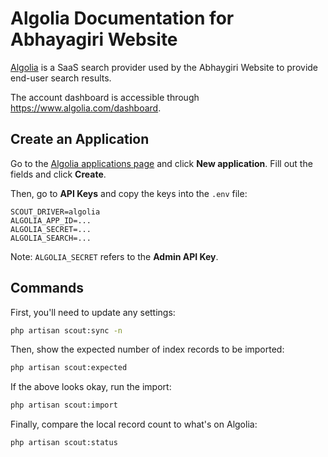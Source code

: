 # Algolia Documentation for Abhayagiri Website

[Algolia](https://www.algolia.com/) is a SaaS search provider used by the
Abhaygiri Website to provide end-user search results.

The account dashboard is accessible through https://www.algolia.com/dashboard.

## Create an Application

Go to the [Algolia applications
page](https://www.algolia.com/account/applications) and click **New
application**. Fill out the fields and click **Create**.

Then, go to **API Keys** and copy the keys into the `.env` file:

```
SCOUT_DRIVER=algolia
ALGOLIA_APP_ID=...
ALGOLIA_SECRET=...
ALGOLIA_SEARCH=...
```

Note: `ALGOLIA_SECRET` refers to the **Admin API Key**.

## Commands

First, you'll need to update any settings:

```sh
php artisan scout:sync -n
```

Then, show the expected number of index records to be imported:

```sh
php artisan scout:expected
```

If the above looks okay, run the import:

```sh
php artisan scout:import
```

Finally, compare the local record count to what's on Algolia:

```sh
php artisan scout:status
```

